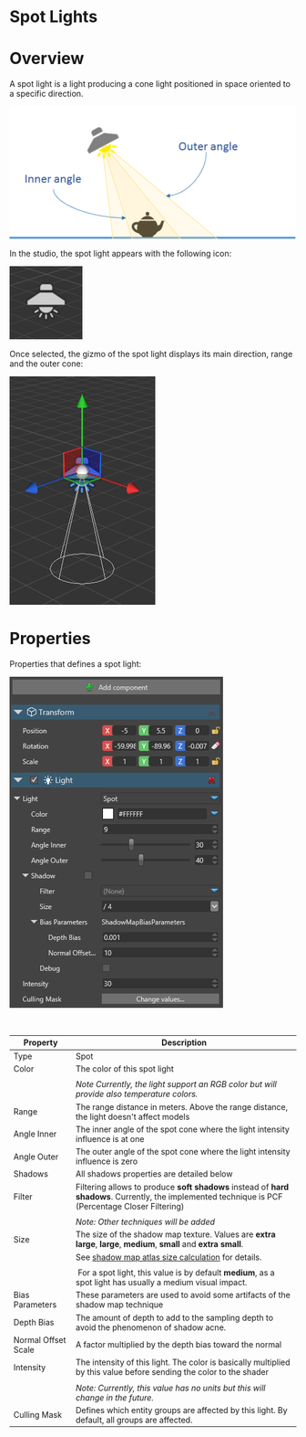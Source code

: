 # Spot Lights

# Overview

A spot light is a light producing a cone light positioned in space oriented to a specific direction.

![images/SpotLightOverview.png](images/SpotLightOverview.png) 

In the studio, the spot light appears with the following icon:

![images/SpotLight.png](images/SpotLight.png) 

Once selected, the gizmo of the spot light displays its main direction, range and the outer cone:

![images/SpotLightSelected.png](images/SpotLightSelected.png) 

# Properties

Properties that defines a spot light:

![images/SpotLightProperties.png](images/SpotLightProperties.png) 

 

| Property            | Description                                                                                                                                                           |
| ------------------- | --------------------------------------------------------------------------------------------------------------------------------------------------------------------- |
| Type                | Spot                                                                                                                                                                  |
| Color               | The color of this spot light                                                                                                                                          |
|                     |                                                                                                                                                                       |
|                     | *Note Currently, the light support an RGB color but will provide also temperature colors.*                                                                            |
| Range               | The range distance in meters. Above the range distance, the light doesn't affect models                                                                               |
| Angle Inner         | The inner angle of the spot cone where the light intensity influence is at one                                                                                        |
| Angle Outer         | The outer angle of the spot cone where the light intensity influence is zero                                                                                          |
| Shadows             | All shadows properties are detailed below                                                                                                                             |
| Filter              | Filtering allows to produce **soft shadows** instead of **hard shadows**. Currently, the implemented technique is PCF (Percentage Closer Filtering)                   |
|                     |                                                                                                                                                                       |
|                     | *Note: Other techniques will be added*                                                                                                                                |
| Size                | The size of the shadow map texture. Values are **extra large**, **large**, **medium**, **small** and **extra small**.                                                 |
|                     | See [shadow map atlas size calculation](shadows-optimizations.md) for details.                                                                                        |
|                     |                                                                                                                                                                       |
|                     |  For a spot light, this value is by default **medium**, as a spot light has usually a medium visual impact.                                                           |
| Bias Parameters     | These parameters are used to avoid some artifacts of the shadow map technique                                                                                         |
| Depth Bias          | The amount of depth to add to the sampling depth to avoid the phenomenon of shadow acne.                                                                              |
| Normal Offset Scale | A factor multiplied by the depth bias toward the normal                                                                                                               |
| Intensity           | The intensity of this light. The color is basically multiplied by this value before sending the color to the shader                                                   |
|                     |                                                                                                                                                                       |
|                     | *Note: Currently, this value has no units but this will change in the future.*                                                                                        |
| Culling Mask        | Defines which entity groups are affected by this light. By default, all groups are affected.                                                                          |


 

 


